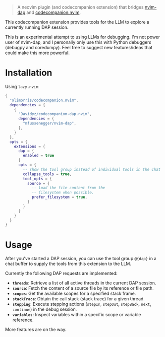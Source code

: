 > A neovim plugin (and codecompanion extension) that bridges 
> [nvim-dap](https://github.com/mfussenegger/nvim-dap) and [codecompanion.nvim](https://github.com/olimorris/codecompanion.nvim).

This codecompanion extension provides tools for the LLM to explore a currently
running DAP session.

This is an experimental attempt to using LLMs for debugging. I'm not power user
of nvim-dap, and I personally only use this with Python debuggers (debugpy and
coredumpy). Feel free to suggest new features/ideas that could make this more
powerful.

# Installation

Using `lazy.nvim`:
```lua
{
  "olimorris/codecompanion.nvim",
  dependencies = {
    {
      "Davidyz/codecompanion-dap.nvim",
      dependencies = {
        "mfussenegger/nvim-dap",
      },
    }
  },
  opts = {
    extensions = {
      dap = {
        enabled = true
      }
      opts = {
        -- show the tool group instead of individual tools in the chat buffer
        collapse_tools = true,
        tool_opts = {
          source = {
            -- load the file content from the
            -- filesystem when possible.
            prefer_filesystem = true,
          }
        }
      }
    }
  }
}
```

# Usage

After you've started a DAP session, you can use the tool group `@{dap}` in a chat 
buffer to supply the tools from this extension to the LLM.

Currently the following DAP requests are implemented:

*   **`threads`**: Retrieve a list of all active threads in the current DAP session.
*   **`source`**: Fetch the content of a source file by its reference or file path.
*   **`scopes`**: Get the available scopes for a specified stack frame.
*   **`stackTrace`**: Obtain the call stack (stack trace) for a given thread.
* **`stepping`**: Execute stepping actions (`stepIn`, `stepOut`, `stepBack`, `next`,
  `continue`) in the
  debug session.
*   **`variables`**: Inspect variables within a specific scope or variable reference.

More features are on the way.
